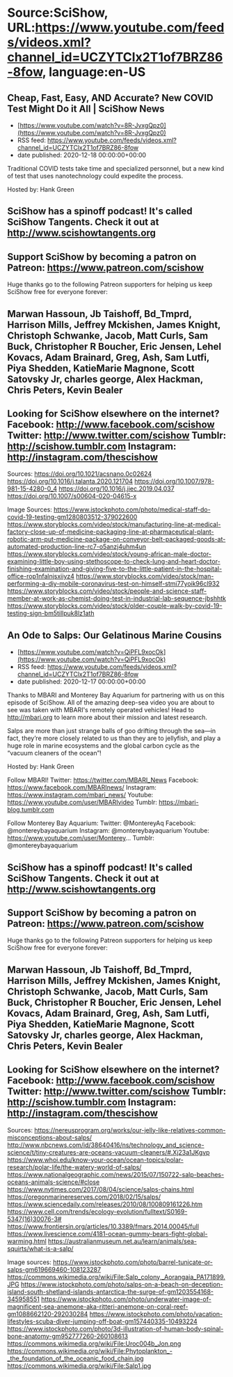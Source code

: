 # Source:SciShow, URL:https://www.youtube.com/feeds/videos.xml?channel_id=UCZYTClx2T1of7BRZ86-8fow, language:en-US

## Cheap, Fast, Easy, AND Accurate? New COVID Test Might Do it All | SciShow News
 - [https://www.youtube.com/watch?v=8R-JvxgQpz0](https://www.youtube.com/watch?v=8R-JvxgQpz0)
 - RSS feed: https://www.youtube.com/feeds/videos.xml?channel_id=UCZYTClx2T1of7BRZ86-8fow
 - date published: 2020-12-18 00:00:00+00:00

Traditional COVID tests take time and specialized personnel, but a new kind of test that uses nanotechnology could expedite the process.

Hosted by: Hank Green

SciShow has a spinoff podcast! It's called SciShow Tangents. Check it out at http://www.scishowtangents.org
----------
Support SciShow by becoming a patron on Patreon: https://www.patreon.com/scishow
----------
Huge thanks go to the following Patreon supporters for helping us keep SciShow free for everyone forever:

Marwan Hassoun, Jb Taishoff, Bd_Tmprd, Harrison Mills, Jeffrey Mckishen, James Knight, Christoph Schwanke, Jacob, Matt Curls, Sam Buck, Christopher R Boucher, Eric Jensen, Lehel Kovacs, Adam Brainard, Greg, Ash, Sam Lutfi, Piya Shedden, KatieMarie Magnone, Scott Satovsky Jr, charles george, Alex Hackman, Chris Peters, Kevin Bealer
----------
Looking for SciShow elsewhere on the internet?
Facebook: http://www.facebook.com/scishow
Twitter: http://www.twitter.com/scishow
Tumblr: http://scishow.tumblr.com
Instagram: http://instagram.com/thescishow
----------
Sources:
https://doi.org/10.1021/acsnano.0c02624 
https://doi.org/10.1016/j.talanta.2020.121704 
https://doi.org/10.1007/978-981-15-4280-0_4 
https://doi.org/10.1016/j.jiec.2019.04.037 
https://doi.org/10.1007/s00604-020-04615-x 

Image Sources:
https://www.istockphoto.com/photo/medical-staff-do-covid-19-testing-gm1280803512-379022600
https://www.storyblocks.com/video/stock/manufacturing-line-at-medical-factory-close-up-of-medicine-packaging-line-at-pharmaceutical-plant-robotic-arm-put-medicine-package-on-conveyor-belt-packaged-goods-at-automated-production-line-rc7-o5anzj4uhm4un
https://www.storyblocks.com/video/stock/young-african-male-doctor-examining-little-boy-using-stethoscope-to-check-lung-and-heart-doctor-finishing-examination-and-giving-five-to-the-little-patient-in-the-hospital-office-rop1nfalnjsxiiyz4
https://www.storyblocks.com/video/stock/man-performing-a-diy-mobile-coronavirus-test-on-himself-stmi77yoik96cl932
https://www.storyblocks.com/video/stock/people-and-science-staff-member-at-work-as-chemist-doing-test-in-industrial-lab-sequence-jbshhtk
https://www.storyblocks.com/video/stock/older-couple-walk-by-covid-19-testing-sign-bm5tillpuk8lz1ath

## An Ode to Salps: Our Gelatinous Marine Cousins
 - [https://www.youtube.com/watch?v=QiPFL9xocOk](https://www.youtube.com/watch?v=QiPFL9xocOk)
 - RSS feed: https://www.youtube.com/feeds/videos.xml?channel_id=UCZYTClx2T1of7BRZ86-8fow
 - date published: 2020-12-17 00:00:00+00:00

Thanks to MBARI and Monterey Bay Aquarium for partnering with us on this episode of SciShow. All of the amazing deep-sea video you are about to see was taken with MBARI's remotely operated vehicles! Head to http://mbari.org to learn more about their mission and latest research. 

Salps are more than just strange balls of goo drifting through the sea—in fact, they’re more closely related to us than they are to jellyfish, and play a huge role in marine ecosystems and the global carbon cycle as the “vacuum cleaners of the ocean”!

Hosted by: Hank Green

Follow MBARI! 
Twitter: https://twitter.com/MBARI_News
Facebook: https://www.facebook.com/MBARInews/
Instagram: https://www.instagram.com/mbari_news/
Youtube: https://www.youtube.com/user/MBARIvideo
Tumblr: https://mbari-blog.tumblr.com

Follow Monterey Bay Aquarium: 
Twitter: @MontereyAq 
Facebook: @montereybayaquarium 
Instagram: @montereybayaquarium 
Youtube: https://www.youtube.com/user/Monterey...
Tumblr: @montereybayaquarium

SciShow has a spinoff podcast! It's called SciShow Tangents. Check it out at http://www.scishowtangents.org
----------
Support SciShow by becoming a patron on Patreon: https://www.patreon.com/scishow
----------
Huge thanks go to the following Patreon supporters for helping us keep SciShow free for everyone forever:

Marwan Hassoun, Jb Taishoff, Bd_Tmprd, Harrison Mills, Jeffrey Mckishen, James Knight, Christoph Schwanke, Jacob, Matt Curls, Sam Buck, Christopher R Boucher, Eric Jensen, Lehel Kovacs, Adam Brainard, Greg, Ash, Sam Lutfi, Piya Shedden, KatieMarie Magnone, Scott Satovsky Jr, charles george, Alex Hackman, Chris Peters, Kevin Bealer
----------
Looking for SciShow elsewhere on the internet?
Facebook: http://www.facebook.com/scishow
Twitter: http://www.twitter.com/scishow
Tumblr: http://scishow.tumblr.com
Instagram: http://instagram.com/thescishow
----------
Sources:
https://nereusprogram.org/works/our-jelly-like-relatives-common-misconceptions-about-salps/
http://www.nbcnews.com/id/38640416/ns/technology_and_science-science/t/tiny-creatures-are-oceans-vacuum-cleaners/#.Xj23a1JKgvp
https://www.whoi.edu/know-your-ocean/ocean-topics/polar-research/polar-life/the-watery-world-of-salps/
https://www.nationalgeographic.com/news/2015/07/150722-salp-beaches-oceans-animals-science/#close
https://www.nytimes.com/2017/08/04/science/salps-chains.html
https://oregonmarinereserves.com/2018/02/15/salps/
https://www.sciencedaily.com/releases/2010/08/100809161226.htm
https://www.cell.com/trends/ecology-evolution/fulltext/S0169-5347(16)30076-3#
https://www.frontiersin.org/articles/10.3389/fmars.2014.00045/full
https://www.livescience.com/4181-ocean-gummy-bears-fight-global-warming.html
https://australianmuseum.net.au/learn/animals/sea-squirts/what-is-a-salp/

Image sources:
https://www.istockphoto.com/photo/barrel-tunicate-or-salps-gm619669460-108123287
https://commons.wikimedia.org/wiki/File:Salp_colony,_Aorangaia_PA171899.JPG
https://www.istockphoto.com/photo/salps-on-a-beach-on-deception-island-south-shetland-islands-antarctica-the-surge-of-gm1203554168-345958551
https://www.istockphoto.com/photo/underwater-image-of-magnificent-sea-anemone-aka-ritteri-anemone-on-coral-reef-gm1088662120-292030284
https://www.istockphoto.com/photo/vacation-lifestyles-scuba-diver-jumping-off-boat-gm157440335-10493224
https://www.istockphoto.com/photo/3d-illustration-of-human-body-spinal-bone-anatomy-gm952777260-260108613
https://commons.wikimedia.org/wiki/File:Uroc004b_Jon.png
https://commons.wikimedia.org/wiki/File:Phytoplankton_-_the_foundation_of_the_oceanic_food_chain.jpg
https://commons.wikimedia.org/wiki/File:Salp1.jpg

